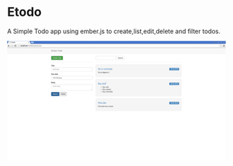 # Etodo

A Simple Todo app using ember.js to create,list,edit,delete and filter todos.


![etodo app](/screenshots/etodo.png?raw=true)
